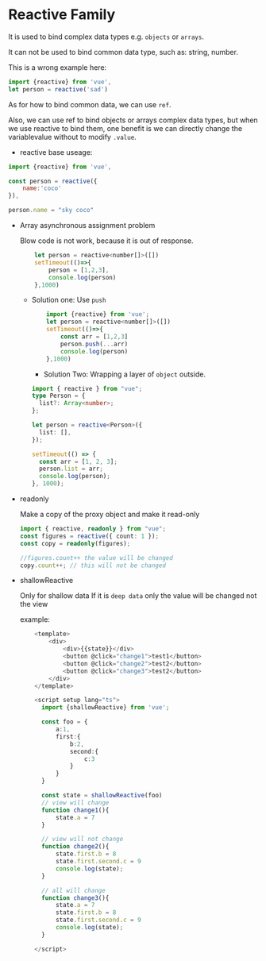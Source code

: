 # Reactive Family

It is used to bind complex data types e.g. `objects` or `arrays`.

It can not be used to bind common data type, such as: string, number.

This is a wrong example here:

```js
import {reactive} from 'vue',
let person = reactive('sad')
```

As for how to bind common data, we can use `ref`.

Also, we can use ref to bind objects or arrays complex data types, but when we use reactive to bind them, one benefit is we can directly change the variablevalue without to modify `.value`.

- reactive base useage:

```js
import {reactive} from 'vue',

const person = reactive({
    name:'coco'
}),

person.name = "sky coco"

```

- Array asynchronous assignment problem

  Blow code is not work, because it is out of response.

  ```js
      let person = reactive<number[]>([])
      setTimeout(()=>{
          person = [1,2,3],
          console.log(person)
      },1000)
  ```

  - Solution one:
    Use `push`

    ```js
        import {reactive} from 'vue';
        let person = reactive<number[]>([])
        setTimeout(()=>{
            const arr = [1,2,3]
            person.push(...arr)
            console.log(person)
        },1000)
    ```

    - Solution Two:
      Wrapping a layer of `object` outside.

    ```ts
    import { reactive } from "vue";
    type Person = {
      list?: Array<number>;
    };

    let person = reactive<Person>({
      list: [],
    });

    setTimeout(() => {
      const arr = [1, 2, 3];
      person.list = arr;
      console.log(person);
    }, 1000);
    ```

- readonly

  Make a copy of the proxy object and make it read-only

  ```ts
  import { reactive, readonly } from "vue";
  const figures = reactive({ count: 1 });
  const copy = readonly(figures);

  //figures.count++ the value will be changed
  copy.count++; // this will not be changed
  ```

- shallowReactive

  Only for shallow data If it is `deep data` only the value will be changed not the view

  example:

  ```ts
      <template>
          <div>
              <div>{{state}}</div>
              <button @click="change1">test1</button>
              <button @click="change2">test2</button>
              <button @click="change3">test2</button>
          </div>
      </template>

      <script setup lang="ts">
        import {shallowReactive} from 'vue';

        const foo = {
            a:1,
            first:{
                b:2,
                second:{
                    c:3
                }
            }
        }

        const state = shallowReactive(foo)
        // view will change
        function change1(){
            state.a = 7
        }

        // view will not change
        function change2(){
            state.first.b = 8
            state.first.second.c = 9
            console.log(state);
        }

        // all will change
        function change3(){
            state.a = 7
            state.first.b = 8
            state.first.second.c = 9
            console.log(state);
        }

      </script>
  ```
